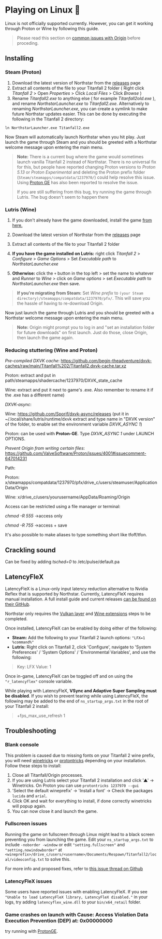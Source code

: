 # Playing on Linux 🐧

Linux is not officially supported currently. However, you can get it working through Proton or Wine by following this guide.

> Please read this section on [common issues with Origin](https://github.com/lutris/docs/blob/master/Origin.md) before proceding.

## Installing

### Steam (Proton)

1. Download the latest version of Northstar from the [releases](https://github.com/R2Northstar/Northstar/releases) page
2. Extract all contents of the file to your Titanfall 2 folder ( Right click _Titanfall 2_ > Open _Properties_ > Click _Local Files_ > Click _Browse_ )
3. Rename _Titanfall2.exe_ to anything else ( for example _Titanfall2old.exe_ ), and rename _NorthstarLauncher.exe_ to _Titanfall2.exe_. Alternatively to renaming _NorthstarLauncher.exe_, you can create a symlink to make future Northstar updates easier. This can be done by executing the following in the Titanfall 2 directory:

`ln NorthstarLauncher.exe Titanfall2.exe`

Now Steam will automatically launch Northstar when you hit play. Just launch the game through Steam and you should be greeted with a Northstar welcome message upon entering the main menu.

> **Note:** There is a current bug where the game would sometimes launch vanilla Titanfall 2 instead of Northstar. There is no universal fix for this, but people have reported changing Proton versions to _Proton 5.13_ or _Proton Experimental_ and deleting the Proton prefix folder (`Steam/steamapps/compatdata/1237970/`) could help resolve this issue. Using [Proton GE](https://github.com/GloriousEggroll/proton-ge-custom) has also been reported to resolve the issue.
>
> If you are still suffering from this bug, try running the game through Lutris. The bug doesn't seem to happen there

### Lutris (Wine)

1. If you don't already have the game downloaded, install the game [from here.](https://lutris.net/games/titanfall-2/)
2. Download the latest version of Northstar from the [releases](https://github.com/R2Northstar/Northstar/releases) page
3. Extract all contents of the file to your Titanfall 2 folder

4. **If you have the game installed on Lutris:** right click _Titanfall 2_ > _Configure_ > _Game Options_ > Set _Executable path_ to _NorthstarLauncher.exe_
5. **Otherwise:** click the `+` button in the top left > set the name to whatever and _Runner_ to _Wine_ > click on _Game options_ > set _Executable path_ to _NorthstarLauncher.exe_ then save.

> **If you're migrating from Steam:** Set _Wine prefix_ to `(your Steam directory)/steamapps/compatdata/1237970/pfx/`. This will save you the hassle of having to re-download Origin.

Now just launch the game through Lutris and you should be greeted with a Northstar welcome message upon entering the main menu.

> **Note:** Origin might prompt you to log in and "set an installation folder for future downloads" on first launch. Just do those, close Origin, then launch the game again.

### Reducing stuttering (Wine and Proton)
>
_Pre-compiled DXVK cache_: https://github.com/begin-theadventure/dxvk-caches/raw/main/Titanfall%202/Titanfall2.dxvk-cache.tar.xz
>
Proton: extract and put in path/steamapps/shadercache/1237970/DXVK_state_cache
>
Wine: extract and put it next to game's .exe. Also remember to rename it if the .exe has a different name)
>
_DXVK-async_:
>
Wine: https://github.com/Sporif/dxvk-async/releases (put it in ~/.local/share/lutris/runtime/dxvk extract and type name in "DXVK version" of the folder, to enable set the environment variable _DXVK_ASYNC 1_)
>
Proton: can be used with **Proton-GE**. Type _DXVK_ASYNC 1_ under LAUNCH OPTIONS.
>
_Prevent Origin from writing certain files_: https://github.com/ValveSoftware/Proton/issues/4001#issuecomment-647014231
>
Path:
>
Proton: x/steamapps/compatdata/1237970/pfx/drive_c/users/steamuser/Application Data/Origin
>
Wine: x/drive_c/users/yourusername/AppData/Roaming/Origin
>
Access can be restricted using a file manager or terminal:
>
_chmod -R 555_  ->access only
> 
_chmod -R 755_  ->access + save
>
It's also possible to make aliases to type something short like tfoff/tfon.

## Crackling sound
Can be fixed by adding _tsched=0_ to /etc/pulse/default.pa

## LatencyFleX

LatencyFleX is a Linux-only input latency reduction alternative to Nvidia Reflex that is supported by Northstar. Currently, LatencyFleX requires manual installation. A full install guide and current releases [can be found on their GitHub](https://github.com/ishitatsuyuki/LatencyFleX).

Northstar only requires the [Vulkan layer](https://github.com/ishitatsuyuki/LatencyFleX#latencyflex-vulkan-layer-essential) and [Wine extensions](https://github.com/ishitatsuyuki/LatencyFleX#latencyflex-wine-extensions-required-for-proton-reflex-integration) steps to be completed.

Once installed, LatencyFleX can be enabled by doing either of the following:

- **Steam:** Add the following to your Titanfall 2 launch options: `"LFX=1 %command%"`
- **Lutris:** Right click on Titanfall 2, click 'Configure', navigate to 'System Preferences' / 'System Options' / 'Environmental Variables', and use the following:

> Key: LFX
Value: 1

Once in-game, LatencyFleX can be toggled off and on using the `"r_latencyflex"` console variable.

While playing with LatencyFleX, **VSync and Adaptive Super Sampling must be disabled**. If you wish to prevent tearing while using LatencyFleX, the following may be added to the end of `ns_startup_args.txt` in the root of your Titanfall 2 install:

> +fps_max_use_refresh 1

## Troubleshooting

### Blank console

This problem is caused due to missing fonts on your Titanfall 2 wine prefix, you will need [winetricks](https://github.com/Winetricks/winetricks) or [protontricks](https://github.com/Matoking/protontricks) depending on your installation. Follow these steps to install:

1. Close all Titanfall/Origin processes.
2. If you are using Lutris select your Titanfall 2 installation and click '▲' -> Winetricks. On Proton you can use `protontricks 1237970 --gui`
3. 'Select the default wineprefix' -> 'Install a font' -> Check the packages `lucida` and `arial`.
4. Click OK and wait for everything to install, if done correctly winetricks will popup again.
5. You can now close it and launch the game.

### Fullscreen issues

Running the game on fullscreen through Linux might lead to a black screen preventing you from launching the game. Edit your `ns_startup_args.txt` to include `-noborder -window` or edit `"setting.fullscreen"` and `"setting.nowindowborder"` at `<wineprefix>/drive_c/users/<username>/Documents/Respawn/Titanfall2/local/videoconfig.txt` to solve this.

For more info and proposed fixes, refer to [this issue thread on Github](https://github.com/R2Northstar/Northstar/issues/1)

### LatencyFleX issues

Some users have reported issues with enabling LatencyFleX. If you see `"Unable to load LatencyFleX library, LatencyFleX disabled."` in your logs, try adding `latencyflex_wine.dll` to your `bin/x64_retail` folder.

### Game crashes on launch with Cause: Access Violation Data Execution Prevention (DEP) at: 0x00000000

try running with [ProtonGE](https://github.com/GloriousEggroll/proton-ge-custom/).

